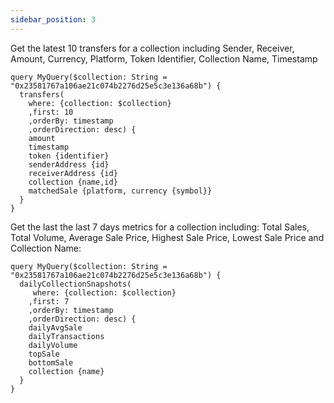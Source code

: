 ```yaml
---
sidebar_position: 3
---
```


Get the latest 10 transfers for a collection including Sender, Receiver, Amount, Currency, Platform, Token Identifier, Collection Name, Timestamp

```
query MyQuery($collection: String = "0x23581767a106ae21c074b2276d25e5c3e136a68b") {
  transfers(
    where: {collection: $collection}
    ,first: 10
    ,orderBy: timestamp
    ,orderDirection: desc) {
    amount
    timestamp
    token {identifier}
    senderAddress {id}
    receiverAddress {id}
    collection {name,id}
    matchedSale {platform, currency {symbol}}
  }
}
```

Get the last the last 7 days metrics for a collection including: Total Sales, Total Volume, Average Sale Price, Highest Sale Price, Lowest Sale Price and Collection Name:

```
query MyQuery($collection: String = "0x23581767a106ae21c074b2276d25e5c3e136a68b") {
  dailyCollectionSnapshots(
     where: {collection: $collection}
    ,first: 7
    ,orderBy: timestamp
    ,orderDirection: desc) {
    dailyAvgSale
    dailyTransactions
    dailyVolume
    topSale
    bottomSale
    collection {name}
  }
}
```
